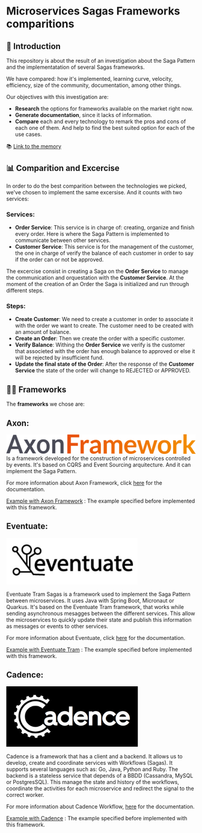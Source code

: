 # Microservices Sagas Frameworks comparitions

## 👋 Introduction

This repository is about the result of an investigation about the Saga Pattern and the implementatation of several Sagas frameworks.

We have compared: how it's implemented, learning curve, velocity, efficiency, size of the community, documentation, among other things. 

Our objectives with this investigation are:
- **Research** the options for frameworks available on the market right now.
- **Generate documentation**, since it lacks of information.
- **Compare** each and every technology to remark the pros and cons of each one of them. And help to find the best suited option for each of the use cases. 

 📚 [Link to the memory](https://github.com/MasterCloudApps-Projects/microservices-frameworks/blob/main/docs/memoria.pdf)

## 📊 Comparition and Excercise
In order to do the best comparition between the technologies we picked, we've chosen to implement the same excersise. And it counts with two services:

 ### Services:

- **Order Service**: This service is in charge of: creating, organize and finish every order. Here is where the Saga Pattern is implemented to communicate between other services.
- **Customer Service**: This service is for the management of the customer, the one in charge of verify the balance of each customer in order to say if the order can or not be approved. 

The excercise consist in creating a Saga on the **Order Service** to manage the communication and orquestation with the **Customer Service**. At the moment of the creation of an Order the Saga is initialized and run through different steps.

### Steps:

- **Create Customer**: We need to create a customer in order to associate it with the order we want to create. The customer need to be created with an amount of balance. 
- **Create an Order**: Then we create the order with a specific customer.
- **Verify Balance**: Withing the **Order Service** we verify is the customer that associeted with the order has enough balance to approved or else it will be rejected by insufficient fund.
- **Update the final state of the Order**: After the response of the **Customer Service** the state of the order will change to REJECTED or APPROVED.

## 👨‍💻 Frameworks

The **frameworks** we chose are:

## Axon:
<img src="./assets/img/axon.png" width="600"/>

<br/>
Is a framework developed for the construction of microservices controlled by events. It's based on CQRS and Event Sourcing arquitecture. And it can implement the Saga Pattern.

For more information about Axon Framework, click [here](https://docs.axoniq.io/reference-guide/) for the documentation.

[Example with Axon Framework](https://github.com/MasterCloudApps-Projects/microservices-frameworks/tree/main/Axon%20Framework) : The example specified before implemented with this framework.


 ## Eventuate:
<img src="./assets/img/eventuate.jpg" width="350"/>

<br/>

Eventuate Tram Sagas is a framework used to implement the Saga Pattern between microservices. It uses Java with Spring Boot, Micronaut or Quarkus. It's based on the Eventuate Tram framework, that works while sending asynchronous mesagges between the different services. This allow the microservices to quickly update their state and publish this information as messages or events to other services.

For more information about Eventuate, click [here](https://eventuate.io/docs/manual/eventuate-tram/latest/getting-started-eventuate-tram.html) for the documentation.

[Example with Eventuate Tram](https://github.com/MasterCloudApps-Projects/microservices-frameworks/tree/main/Eventuate) : The example specified before implemented with this framework.

 ## Cadence:
<img src="./assets/img/cadence.png" width="350"/>

<br/>

Cadence is a framework that has a client and a backend. It allows us to develop, create and coordinate services with Workflows (Sagas). It supports several languages such as: Go, Java, Python and Ruby. The backend is a stateless service that depends of a BBDD (Cassandra, MySQL or PostgresSQL). This manage the state and history of the workflows, coordinate the activities for each microservice and redirect the signal to the correct worker.

For more information about  Cadence Workflow, [here](https://cadenceworkflow.io/docs/get-started/) for the documentation.

[Example with Cadence](https://github.com/MasterCloudApps-Projects/microservices-frameworks/tree/main/Cadence) : The example specified before implemented with this framework.


